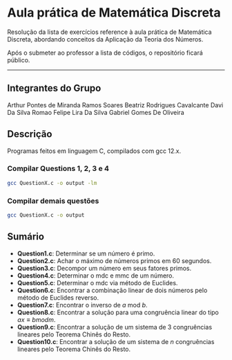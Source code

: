 # Aula prática de Matemática Discreta
Resolução da lista de exercícios reference à aula prática de Matemática Discreta, abordando conceitos da Aplicação da Teoria dos Números.

Após o submeter ao professor a lista de códigos, o repositório ficará público.

---
## Integrantes do Grupo
Arthur Pontes de Miranda Ramos Soares
Beatriz Rodrigues Cavalcante
Davi Da Silva Romao
Felipe Lira Da Silva
Gabriel Gomes De Oliveira

## Descrição
Programas feitos em linguagem C, compilados com gcc 12.x.

### Compilar Questions 1, 2, 3 e 4
```bash
gcc QuestionX.c -o output -lm
```

### Compilar demais questões
```bash
gcc QuestionX.c -o output
```

## Sumário
- **Question1.c**: Determinar se um número é primo.
- **Question2.c**: Achar o máximo de números primos em 60 segundos.
- **Question3.c**: Decompor um número em seus fatores primos.
- **Question4.c**: Determinar o mdc e mmc de um número.
- **Question5.c**: Determinar o mdc via método de Euclides.
- **Question6.c**: Encontrar a combinação linear de dois números pelo método de Euclides reverso.
- **Question7.c**: Encontrar o inverso de $a$ mod $b$.
- **Question8.c**: Encontrar a solução para uma congruência linear do tipo $ax \equiv b mod m$.
- **Question9.c**: Encontrar a solução de um sistema de 3 congruências lineares pelo Teorema Chinês do Resto.
- **Question10.c**: Encontrar a solução de um sistema de $n$ congruências lineares pelo Teorema Chinês do Resto.
